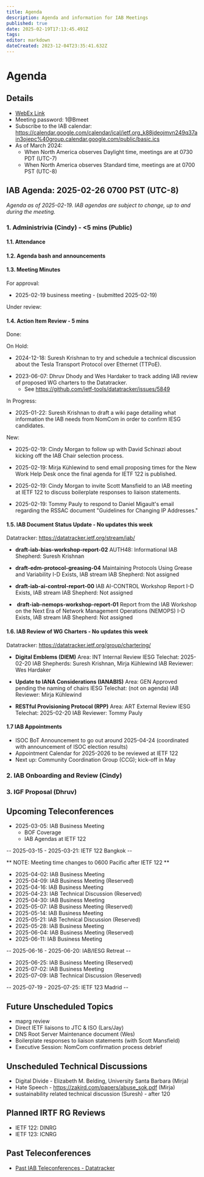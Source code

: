 ```yaml
---
title: Agenda
description: Agenda and information for IAB Meetings
published: true
date: 2025-02-19T17:13:45.491Z
tags: 
editor: markdown
dateCreated: 2023-12-04T23:35:41.632Z
---
```


# Agenda
## Details

* [WebEx Link](https://ietf.webex.com/ietf/j.php?MTID=m92c425d161e1be552b21d6b84b1c09f6)
* Meeting password: 1@Bmeet
* Subscribe to the IAB calendar: https://calendar.google.com/calendar/ical/ietf.org_k88jdeojmvn249q37ain3ojepc%40group.calendar.google.com/public/basic.ics
* As of March 2024:
    * When North America observes Daylight time, meetings are at 0730 PDT (UTC-7)
    * When North America observes Standard time, meetings are at 0700 PST (UTC-8)

## IAB Agenda: 2025-02-26 0700 PST (UTC-8) 

*Agenda as of 2025-02-19. IAB agendas are subject to change, up to and during the meeting.*


### 1. Administrivia (Cindy) - <5 mins (Public)

#### 1.1. Attendance 

#### 1.2. Agenda bash and announcements 

#### 1.3. Meeting Minutes 

For approval: 

* 2025-02-19 business meeting - (submitted 2025-02-19)

Under review:

#### 1.4. Action Item Review - 5 mins

Done:


    
On Hold:

* 2024-12-18: Suresh Krishnan to try and schedule a technical 
    discussion about the Tesla Transport Protocol over Ethernet 
    (TTPoE).
- 2023-06-07: Dhruv Dhody and Wes Hardaker to track adding IAB
    review of proposed WG charters to the Datatracker.
    - See https://github.com/ietf-tools/datatracker/issues/5849

In Progress: 

* 2025-01-22: Suresh Krishnan to draft a wiki page detailing what 
    information the IAB needs from NomCom in order to confirm IESG 
    candidates.

New: 

- 2025-02-19: Cindy Morgan to follow up with David Schinazi about 
    kicking off the IAB Chair selection process.

- 2025-02-19: Mirja Kühlewind to send email proposing times for the 
    New Work Help Desk once the final agenda for IETF 122 is published.

- 2025-02-19: Cindy Morgan to invite Scott Mansfield to an IAB 
    meeting at IETF 122 to discuss boilerplate responses to liaison 
    statements.

- 2025-02-19: Tommy Pauly to respond to Daniel Migault's email 
    regarding the RSSAC document "Guidelines for Changing IP 
    Addresses."


#### 1.5. IAB Document Status Update - No updates this week

 Datatracker: https://datatracker.ietf.org/stream/iab/

*  **draft-iab-bias-workshop-report-02**
    AUTH48: Informational
    IAB Shepherd: Suresh Krishnan

*  **draft-edm-protocol-greasing-04**
    Maintaining Protocols Using Grease and Variability
    I-D Exists, IAB stream
    IAB Shepherd: Not assigned

*  **draft-iab-ai-control-report-00** 
    IAB AI-CONTROL Workshop Report
    I-D Exists, IAB stream
    IAB Shepherd: Not assigned
    
*   **draft-iab-nemops-workshop-report-01**
    Report from the IAB Workshop on the Next Era of Network Management
    Operations (NEMOPS)
    I-D Exists, IAB stream
    IAB Shepherd: Not assigned

#### 1.6. IAB Review of WG Charters - No updates this week

 Datatracker: https://datatracker.ietf.org/group/chartering/
  
* **Digital Emblems (DIEM)**
    Area: INT
    Internal Review
    IESG Telechat: 2025-02-20
    IAB Shepherds: Suresh Krishnan, Mirja Kühlewind
    IAB Reviewer: Wes Hardaker

*  **Update to IANA Considerations (IANABIS)**
    Area: GEN
    Approved pending the naming of chairs
    IESG Telechat: (not on agenda)
    IAB Reviewer: Mirja Kühlewind
    
 * **RESTful Provisioning Protocol (RPP)**
    Area: ART
    External Review 
    IESG Telechat: 2025-02-20
    IAB Reviewer: Tommy Pauly

#### 1.7 IAB Appointments

- ISOC BoT Announcement to go out around 2025-04-24 (coordinated with announcement of ISOC election results)
- Appointment Calendar for 2025-2026 to be reviewed at IETF 122
- Next up: Community Coordination Group (CCG); kick-off in May


### 2. IAB Onboarding and Review (Cindy)

### 3. IGF Proposal (Dhruv)





## Upcoming Teleconferences 

* 2025-03-05: IAB Business Meeting
    - BOF Coverage
    - IAB Agendas at IETF 122

-- 2025-03-15 - 2025-03-21: IETF 122 Bangkok --

** NOTE: Meeting time changes to 0600 Pacific after IETF 122 **

- 2025-04-02: IAB Business Meeting
- 2025-04-09: IAB Business Meeting (Reserved)
- 2025-04-16: IAB Business Meeting
- 2025-04-23: IAB Technical Discussion (Reserved)
- 2025-04-30: IAB Business Meeting
- 2025-05-07: IAB Business Meeting (Reserved)
- 2025-05-14: IAB Business Meeting
- 2025-05-21: IAB Technical Discussion (Reserved)
- 2025-05-28: IAB Business Meeting
- 2025-06-04: IAB Business Meeting (Reserved)
- 2025-06-11: IAB Business Meeting

-- 2025-06-16 - 2025-06-20: IAB/IESG Retreat --

- 2025-06-25: IAB Business Meeting (Reserved)
- 2025-07-02: IAB Business Meeting
- 2025-07-09: IAB Technical Discussion (Reserved)

-- 2025-07-19 - 2025-07-25: IETF 123 Madrid --


## Future Unscheduled Topics 

* maprg review 
* Direct IETF liaisons to JTC & ISO (Lars/Jay)
* DNS Root Server Maintenance document (Wes)
* Boilerplate responses to liaison statements (with Scott Mansfield)
* Executive Session: NomCom confirmation process debrief


## Unscheduled Technical Discussions

* Digital Divide - Elizabeth M. Belding, University Santa Barbara (Mirja)
* Hate Speech - https://zakird.com/papers/abuse_sok.pdf (Mirja)
* sustainability related technical discussion (Suresh) - after 120


## Planned IRTF RG Reviews 

* IETF 122: DINRG
* IETF 123: ICNRG

## Past Teleconferences 

* [Past IAB Teleconferences - Datatracker](https://datatracker.ietf.org/group/iab/meetings/)


<!--
### Alternate Zoom info:

* [Zoom link](https://ietf.zoom.us/j/2649121587?pwd=dVJXTHRoQ2RqeE5tY2huWFFDdTFpdz09)
* Passcode: 1234
-->
